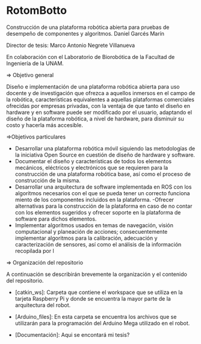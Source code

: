 # RotomBotto

Construcción de una plataforma robótica abierta para pruebas de desempeño de componentes y algoritmos.
Daniel Garcés Marín

Director de tesis: Marco Antonio Negrete Villanueva

En colaboración con el Laboratorio de Biorobótica de la Facultad de Ingeniería de la UNAM.

=> Objetivo general

Diseño e implementación de una plataforma robótica abierta para uso docente y de investigación que ofrezca a aquellos inmersos en el campo de la robótica, características equivalentes a aquellas plataformas comerciales ofrecidas por empresas privadas, con la ventaja de que tanto el diseño en hardware y en software puede ser modificado por el usuario, adaptando el diseño de la plataforma robótica, a nivel de hardware, para disminuir su costo y hacerla más accesible.

=>Objetivos particulares

- Desarrollar una plataforma robótica móvil siguiendo las metodologías de la iniciativa Open Source en cuestión de diseño de hardware y software.
- Documentar el diseño y características de todos los elementos mecánicos, eléctricos y electrónicos que se requieren para la construcción de una plataforma robótica base, así como el proceso de construcción de la misma.
- Desarrollar una arquitectura de software implementada en ROS con los algoritmos necesarios con el que se pueda tener un correcto funciona miento de los componentes incluidos en la plataforma.
-Ofrecer alternativas para la construcción de la plataforma en caso de no contar con los elementos sugeridos y ofrecer soporte en la plataforma de software para dichos elementos.
- Implementar algoritmos usados en temas de navegación, visión computacional y planeación de acciones; consecuentemente implementar algoritmos para la calibración, adecuación y caracterización de sensores, así como el análisis de la información recopilada por l


=> Organización del repositorio

A continuación se describirán brevemente la organización y el contenido del repositorio.

- [catkin_ws]: Carpeta que contiene el workspace que se utiliza en la tarjeta Raspberry Pi y donde se encuentra la mayor parte de la arquitectura del robot.

- [Arduino_files]: En esta carpeta se encuentra los archivos que se utilizarán para la programación del Arduino Mega utilizado en el robot.

- [Documentación]: Aqui se encontará mi tesis?

